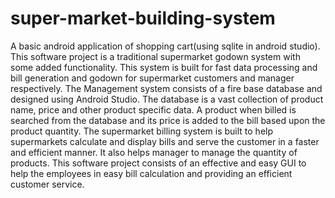 # super-market-building-system
A basic android application of shopping cart(using sqlite in android studio).
This software project is a traditional supermarket godown system with some added functionality. This system is built for fast data processing and bill generation and godown for supermarket customers and manager respectively. The Management system consists of a fire
base database and designed using Android Studio. The database is a vast collection of product name, price and other product specific data. A product when billed is searched from the database and its price is added to the bill based upon the product quantity.
The supermarket billing system is built to help supermarkets calculate and display bills and serve the customer in a faster and efficient manner. It also helps manager to manage the quantity of products. This software project consists of an effective and easy GUI to help the
employees in easy bill calculation and providing an efficient customer service.
